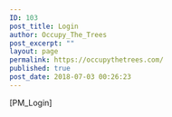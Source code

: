 ```yaml
---
ID: 103
post_title: Login
author: Occupy_The_Trees
post_excerpt: ""
layout: page
permalink: https://occupythetrees.com/
published: true
post_date: 2018-07-03 00:26:23
---
```

[PM_Login]

&nbsp;